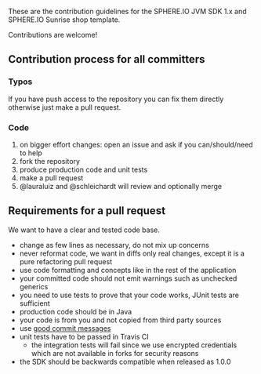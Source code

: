 These are the contribution guidelines for the SPHERE.IO JVM SDK 1.x and SPHERE.IO Sunrise shop template.

Contributions are welcome!

## Contribution process for all committers

### Typos 

If you have push access to the repository you can fix them directly otherwise just make a pull request.

### Code

1. on bigger effort changes: open an issue and ask if you can/should/need to help
1. fork the repository
1. produce production code and unit tests
1. make a pull request
1. @lauraluiz and @schleichardt will review and optionally merge

## Requirements for a pull request

We want to have a clear and tested code base.

* change as few lines as necessary, do not mix up concerns
* never reformat code, we want in diffs only real changes, except it is a pure refactoring pull request
* use code formatting and concepts like in the rest of the application
* your committed code should not emit warnings such as unchecked generics
* you need to use tests to prove that your code works, JUnit tests are sufficient
* production code should be in Java
* your code is from you and not copied from third party sources
* use [good commit messages](http://tbaggery.com/2008/04/19/a-note-about-git-commit-messages.html)
* unit tests have to be passed in Travis CI
    * the integration tests will fail since we use encrypted credentials which are not available in forks for security reasons
* the SDK should be backwards compatible when released as 1.0.0

